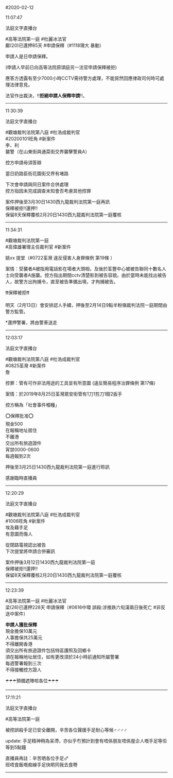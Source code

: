 #2020-02-12


11:07:47

法庭文字直播台

\#高等法院第一庭 \#杜麗冰法官  
鄺(20)已還押85天 \#申請保釋（\#1118理大 暴動）  
  
申請人是日申請保釋。  
  
(申請人早前已向高等法院原頌庭另一法官申請保釋被拒)  
  
應答方透露有至少7000小時CCTV需待警方處理，不能貿然回應律政司何時可處理法律意見。  
  
法官作出裁決，‼️**拒絕申請人保釋申請**‼️。

---
      
11:30:39

法庭文字直播台

\#觀塘裁判法院第八庭 \#杜浩成裁判官  
\#20200101旺角 \#新案件  
李、利  
襲警（在山東街與通菜街交界襲擊警員A）  
  
控方申請毋須答辯  
  
當日奶路臣街花園街交界有堵路  
  
下次會申請與同日案件合併處理  
控方指因未完成調查未知會否考慮其他控罪  
  
案件押後至3月30日1430西九龍裁判法院第一庭再訊  
保釋被拒‼️還押‼️  
保留8天保釋覆核2月20日1430西九龍裁判法院第一庭覆核

---
      
11:34:31



\#觀塘裁判法院第一庭  
\#高偉雄署理主任裁判官 \#新案件  
  
姚xx 提堂（\#0722荃灣 違反侵害人身罪條例 第19條 ）  
  
案情：受襲者A被指用電話影在場者大頭相，及後於荃豐中心被被告聯同十數名人士向受襲者A施襲。控方指出期間cctv清楚影到被告容貌。由於當時未能找出被告人，故警方出拘捕令，直至被告準備出境，才拘捕被告。  
  
❗❗保釋被拒❗❗  
  
明天（2月13日）會安排認人手續，押後至2月14日9點半粉嶺裁判法院一庭期間由警方監管。  
  
\*還押警署，將由警車送走

---
      
12:03:17

法庭文字直播台

\#觀塘裁判法院第八庭 \#杜浩成裁判官  
\#0825荃灣 \#新案件  
詹  
  
控罪：管有可作非法用途的工具並有所意圖 (違反簡易程序治罪條例 第17條)  
  
案情：於2019年8月25日荃灣眾安街管有1刀1剪刀1鉗2扳手  
  
控方稱為「社會事件嗰種」  
  
⭕️保釋批准⭕️  
現金500  
在報稱地址居住  
不離港  
交出所有旅遊證件  
宵禁0000-0600  
每週報到2次  
  
押後至3月25日1430西九龍裁判法院第一庭進行聆訊  
  
感謝臨時直播員

---
      
12:20:29

法庭文字直播台

\#觀塘裁判法院第八庭 \#杜浩成裁判官  
\#1006旺角 \#新案件  
埃及藉手足  
有意圖而傷人  
  
從閉路電視認出被告  
下次提堂將申請合併審訊  
  
案件押後3月12日1430西九龍裁判法院第一庭  
保釋被拒‼️還押‼️  
保留8天保釋覆核2月20日1430西九龍裁判法院第一庭覆核

---
      
12:23:39



\#高等法院第一庭 \#杜麗冰法官  
梁(26)已還押228天 申請保釋（\#0616中環 誤殺:涉推跌六旬漢兩日後死亡 \#非反送中案件）  
  
**申請人獲批保釋**  
現金擔保10萬元  
人事擔保共25萬元  
不得離開香港  
須交出所有旅遊證件包括特區護照及回鄉卡  
須在報稱地址居住，如有更改須於24小時前通知所屬警署  
每週警署報到三次  
不得接觸控方證人  
  
☂️☂️☂️預備遮陣啦各位☂️☂️☂️

---
      
17:11:21

法庭文字直播台

\#高等法院第一庭  
  
被控誤殺手足已安全離開，辛苦各位聲援手足耐心等候‍♂‍♂‍♂‍♂  
  
update: 手足精神稍為呆滯，亦似乎冇預計到會有唔係朋友唔係屋企人嘅手足等佢等到5點鐘  
  
直播員再註：辛苦晒各位手足‍♂  
班唔食飯嘅痴線手足快啲同我去食嘢

---
      